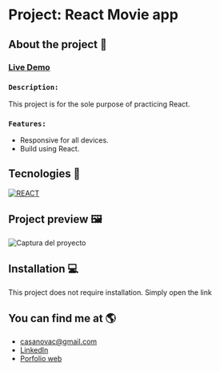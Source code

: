 # Project: React Movie app

## About the project 🌟
### [Live Demo](https://appmovie-practice.netlify.app)
### `Description:` 
This project is for the sole purpose of practicing React.
### `Features:`
- Responsive for all devices.
- Build using React.

## Tecnologies 🚀
<!-- Icons taken from: https://github.com/hendrasob/badges/blob/master/README.md y https://github.com/alexandresanlim/Badges4-README.md-Profile -->
[![REACT](https://img.shields.io/badge/React-61DBFB?style=for-the-badge&logo=react&logoColor=black)](https://es.wikipedia.org/wiki/ReactJs)

<!--
[![BOOSTRAP](https://img.shields.io/badge/boostrap-7952b3?style=for-the-badge&logo=boostrap&logoColor=white)](https://es.wikipedia.org/wiki/CSS)
-->

## Project preview 🖼️
![Captura del proyecto](https://github.com/arkhanis/LandingPage-agency/blob/master/assets/images/screenshot.png)


## Installation 💻
This project does not require installation. Simply open the link


## You can find me at 🌎
* [casanovac@gmail.com](casanovac@gmail.com)
* [LinkedIn](https://www.linkedin.com/in/cesar-casanova/)
* [Porfolio web](https://casanovacesar.com/)
